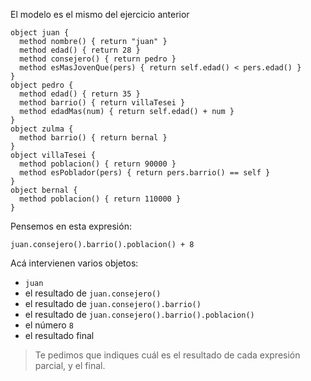 El modelo es el mismo del ejercicio anterior

```wollok
object juan {
  method nombre() { return "juan" }
  method edad() { return 28 }
  method consejero() { return pedro }
  method esMasJovenQue(pers) { return self.edad() < pers.edad() }
}
object pedro {
  method edad() { return 35 }
  method barrio() { return villaTesei }
  method edadMas(num) { return self.edad() + num }
}
object zulma {
  method barrio() { return bernal }
}
object villaTesei {
  method poblacion() { return 90000 }
  method esPoblador(pers) { return pers.barrio() == self }
}
object bernal {
  method poblacion() { return 110000 }
}
```


Pensemos en esta expresión:  
```
juan.consejero().barrio().poblacion() + 8
```

Acá intervienen varios objetos:  

* `juan`
* el resultado de `juan.consejero()`
* el resultado de `juan.consejero().barrio()`
* el resultado de `juan.consejero().barrio().poblacion()`
* el número `8`
* el resultado final
 
> Te pedimos que indiques cuál es el resultado de cada expresión parcial, y el final.